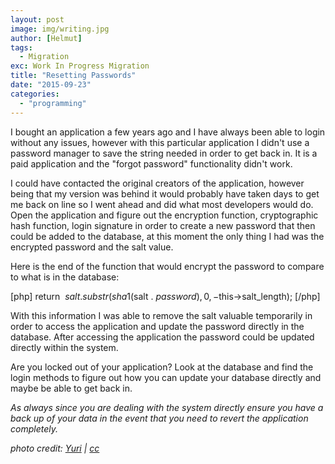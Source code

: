 ```yaml
---
layout: post
image: img/writing.jpg
author: [Helmut]
tags:
  - Migration
exc: Work In Progress Migration
title: "Resetting Passwords"
date: "2015-09-23"
categories: 
  - "programming"
---
```


I bought an application a few years ago and I have always been able to login without any issues, however with this particular application I didn't use a password manager to save the string needed in order to get back in. It is a paid application and the "forgot password" functionality didn't work.

I could have contacted the original creators of the application, however being that my version was behind it would probably have taken days to get me back on line so I went ahead and did what most developers would do. Open the application and figure out the encryption function, cryptographic hash function, login signature in order to create a new password that then could be added to the database, at this moment the only thing I had was the encrypted password and the salt value.

Here is the end of the function that would encrypt the password to compare to what is in the database:

\[php\] return  $salt . substr(sha1($salt . $password), 0, -$this->salt\_length); \[/php\]

With this information I was able to remove the salt valuable temporarily in order to access the application and update the password directly in the database. After accessing the application the password could be updated directly within the system.

Are you locked out of your application? Look at the database and find the login methods to figure out how you can update your database directly and maybe be able to get back in.

_As always since you are dealing with the system directly ensure you have a back up of your data in the event that you need to revert the application completely._

_photo credit: [Yuri](https://www.flickr.com/photos/yusamoilov/13334048894/in/photolist-mjhubJ-4uwyQL-82yEZ1-snToFS-fEtokK-CJhVy-fEKF3W-fEKF4m-8Tqysh-8Tnr1n-8TqwwL-fEt6aR-fEKF3J-fEt6bg-fEt6bi-fEt6aK-fEKF2J-cXXqXy-8Tnk1g-4usG5p-cvNwF3-iuSuaX-y5gJrA-io1t3T-sgqPsk-dxdmTX-dH4Kzp-4Ubsk3-aXWvtK-8Tqqum-2bQuE-cFhFbE-nzUL62-8TnkqM-7xBBNQ-aXWzY4-s8ADzx-7ULkET-fLiRtR-h9ji2Z-dpu5tk-jG3PyA-pqw5J4-nLZ4io-fw1RkU-2Ee1bP-mw1Q3Z-2bPmZ-fTgHH-7RcG9z) | [cc](http://creativecommons.org/licenses/by-nc-sa/2.0/)_
